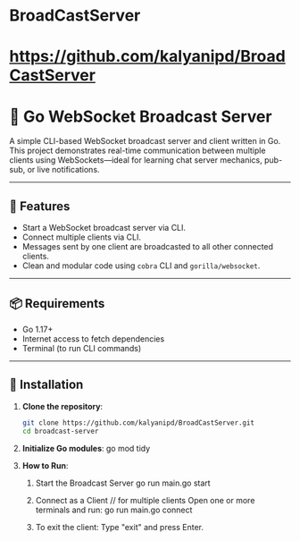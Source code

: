 # BroadCastServer
# https://github.com/kalyanipd/BroadCastServer
# 📡 Go WebSocket Broadcast Server

A simple CLI-based WebSocket broadcast server and client written in Go. This project demonstrates real-time communication between multiple clients using WebSockets—ideal for learning chat server mechanics, pub-sub, or live notifications.

---

## 🚀 Features

- Start a WebSocket broadcast server via CLI.
- Connect multiple clients via CLI.
- Messages sent by one client are broadcasted to all other connected clients.
- Clean and modular code using `cobra` CLI and `gorilla/websocket`.

---

## 📦 Requirements

- Go 1.17+
- Internet access to fetch dependencies
- Terminal (to run CLI commands)

---

## 🔧 Installation

1. **Clone the repository**:

   ```bash
   git clone https://github.com/kalyanipd/BroadCastServer.git
   cd broadcast-server

2. **Initialize Go modules**:
    go mod tidy

3. **How to Run**:
    1. Start the Broadcast Server
        go run main.go start

    2. Connect as a Client
        // for multiple clients
        Open one or more terminals and run:
        go run main.go connect

    3. To exit the client:
        Type "exit" and press Enter.